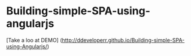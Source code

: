 Building-simple-SPA-using-angularjs
=========================

[Take a loo at DEMO] (http://ddeveloperr.github.io/Building-simple-SPA-using-Angularjs/)
